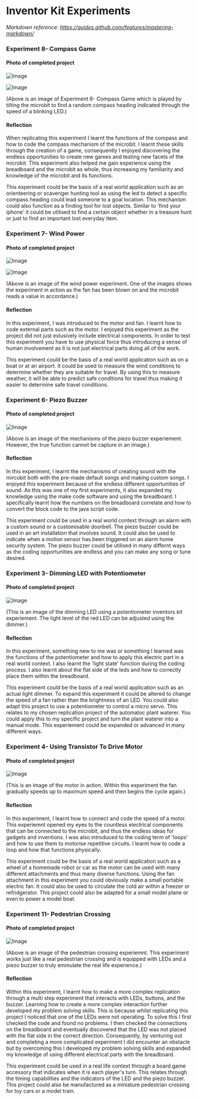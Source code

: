 # Inventor Kit Experiments

*Markdown reference: https://guides.github.com/features/mastering-markdown/*

### Experiment 8- Compass Game ###

#### Photo of completed project ####

![Image](CompassExperiment1.png)

![Image](CompassExperiment2.png)


(Above is an image of Experiment 8- Compass Game which is played by tilting the microbit to find a random compass heading indicated through the speed of a blinking LED.)

#### Reflection ####
When replicating this experiment I learnt the functions of the compass and how to code the compass mechanism of the microbit. I learnt these skills through the creation of a game, consequently I enjoyed discovering the endless opportunities to create new games and testing new facets of the microbit. This experiment also helped me gain experience using the breadboard and the microbit as whole, thus increasing my familiarity and knowledge of the microbit and its functions. 

This experiment could be the basis of a real world application such as an orienteering or scavenger hunting tool as using the led to detect a specific compass heading could lead someone to a goal location. This mechanism could also function as a finding tool for lost objects. Similar to 'find your iphone' it could be utilised to find a certain object whether in a treasure hunt or just to find an important lost everyday item.


### Experiment 7- Wind Power ###

#### Photo of completed project ####

![Image](WindExperiment1.png)

![Image](WindExperiment2.png)


(Above is an image of the wind power experiment. One of the images shows the experiment in action as the fan has been blown on and the microbit reads a value in accordance.)

#### Reflection ####

In this experiment, I was introduced to the motor and fan. I learnt how to code external parts such as the motor. I enjoyed this experiment as the project did not just exlusively include electrical components. In order to test this experiment you have to use physical force thus introducing a sense of human involvement as it is not just electrical parts doing all of the work. 

This experiment could be the basis of a real world application such as on a boat or at an airport. It could be used to measure the wind conditions to determine whether they are suitable for travel. By using this to measure weather, it will be able to predict safe conditions for travel thus making it easier to determine safe travel conditions.



### Experiment 6- Piezo Buzzer ###

#### Photo of completed project ####

![Image](BuzzerExperiment1.png)

(Above is an image of the mechanisms of the piezo buzzer experiement. However, the true function cannot be capture in an image.)

#### Reflection ####

In this experiment, I learnt the mechanisms of creating sound with the mircobit both with the pre-made default songs and making custom songs. I enjoyed this experiment because of the endless different opportunities of sound. As this was one of my first experiments, it also expanded my knowledge using the make code software and using the breadboard. I specifically learnt how the numbers on the breadboard correlate and how to convert the block code to the java script code.

This experiment could be used in a real world context through an alarm with a custom sound or a customisable doorbell. The piezo buzzer could be used in an art installation that involves sound. It could also be used to indicate when a motion sensor has been triggered on an alarm home security system. The piezo buzzer could be utilised in many differnt ways as the coding opportunities are endless and you can make any song or tune desired.



### Experiment 3- Dimming LED with Potentiometer ###

#### Photo of completed project ####

![Image](DimmingLED1.png)

(This is an image of the dimming LED using a potentiometer inventors kit experiement. The light level of the red LED can be adjusted using the dimmer.)

#### Reflection ####

In this experiment, something new to me was or something I learned was the functions of the potentiometer and how to apply this electric part in a real world context. I also learnt the 'light state' function during the coding process. I also learnt about the flat side of the leds and how to correctly place them within the breadboard.

This experiment could be the basis of a real world application such as an actual light dimmer. To expand this experiment it could be altered to change the speed of a fan rather than the brightness of an LED. You could also adapt this project to use a potentiometer to control a micro servo. This relates to my chosen replication project of the automatoc plant waterer. You could apply this to my specific project and turn the plant waterer into a manual mode. This experiement could be expanded or advanced in many different ways.



### Experiment 4- Using Transistor To Drive Motor ###

#### Photo of completed project ####

![Image](MotorFan1.png)

(This is an image of the motor in action. Within this experiment the fan gradually speeds up to maximum speed and then begins the cycle again.)

#### Reflection ####

In this experiment, I learnt how to connect and code the speed of a motor. This experiemnt opened my eyes to the countless electrical components that can be connected to the microbit, and thus the endless ideas for gadgets and inventions. I was also introduced to the coding term of 'loops' and how to use them to motorise repetitive circuits. I learnt how to code a loop and how that functions physically. 

This experiment could be the basis of a real world application such as a wheel of a homemade robot or car as the motor can be used with many different attachments and thus many diverse functions. Using the fan attachment in this experiment you could obviously make a small portable electric fan. It could also be used to circulate the cold air within a freezer or refridgerator. This project could also be adapted for a small model plane or even to power a model boat.


### Experiment 11- Pedestrian Crossing ###


#### Photo of completed project ####

![Image](PedestrianExperiment1.png)

(Above is an image of the pedestrian crossing experiemnt. This experiment works just like a real pedestrian crossing and is equipped with LEDs and a piezo buzzer to truly emmulate the real life experience.)

#### Reflection ####

Within this experiment, I learnt how to make a more complex replication through a multi step experiment that interacts with LEDs, buttons, and the buzzer. Learning how to create a more complex interaction further developed my problem solving skills. This is because whilst replicating this project I noticed that one of the LEDs were not operating. To solve this I first checked the code and found no problems. I then checked the connections on the breadboard and eventually discovered that the LED was not placed with the flat side in the correct direction. Consequently, by venturing out and completing a more complicated experiment I did encounter an obstacle but by overcoming this I developed my problem solving skills and expanded my knowledge of using different electrical parts with the breadboard.

This experiment could be used in a real life context through a board game accessory that indicates when it is each player's turn. This relates through the timing capabilities and the indicators of the LED and the piezo buzzer. This project could also be manufactured as a miniature pedestrian crossing for toy cars or a model train. 



